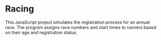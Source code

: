 # Racing
This JavaScript project simulates the registration process for an annual race. The program assigns race numbers and start times to runners based on their age and registration status.

